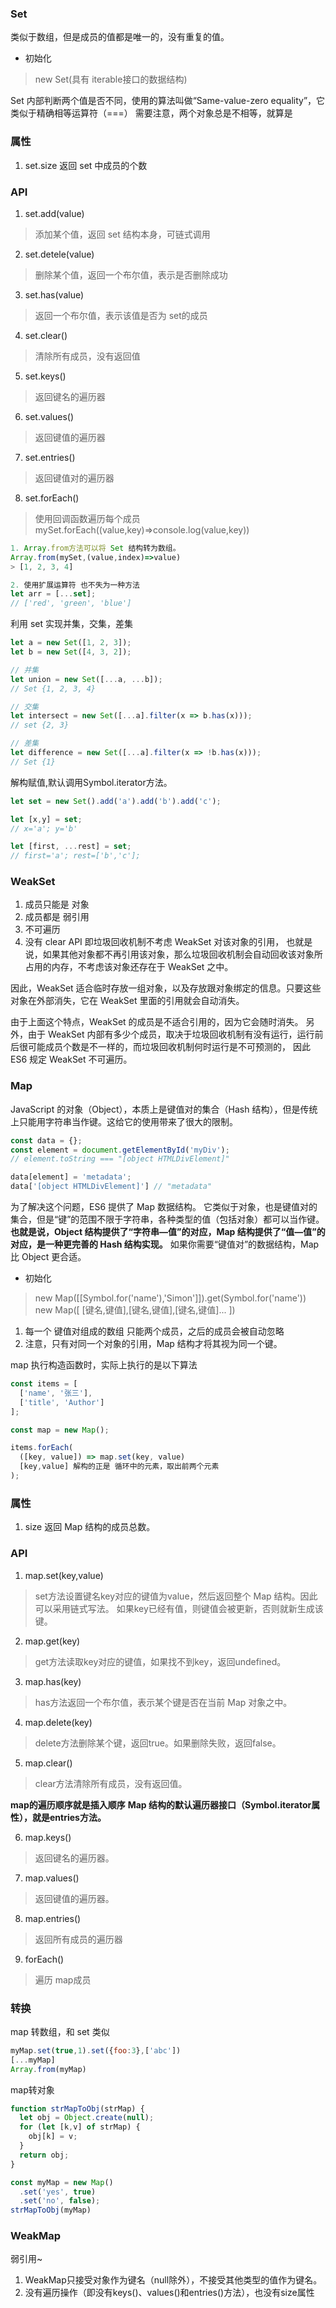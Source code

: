 ### Set
类似于数组，但是成员的值都是唯一的，没有重复的值。

- 初始化
> new Set(具有 iterable接口的数据结构)

Set 内部判断两个值是否不同，使用的算法叫做“Same-value-zero equality”，它类似于精确相等运算符（===）
需要注意，两个对象总是不相等，就算是
### 属性
1. set.size
返回 set 中成员的个数

### API
1. set.add(value)
> 添加某个值，返回 set 结构本身，可链式调用

2. set.detele(value)
> 删除某个值，返回一个布尔值，表示是否删除成功

3. set.has(value)
> 返回一个布尔值，表示该值是否为 set的成员

4. set.clear()
> 清除所有成员，没有返回值

5. set.keys()
> 返回键名的遍历器

6. set.values()
> 返回键值的遍历器

7. set.entries()
> 返回键值对的遍历器

8. set.forEach()
> 使用回调函数遍历每个成员
mySet.forEach((value,key)=>console.log(value,key))


```js
1. Array.from方法可以将 Set 结构转为数组。
Array.from(mySet,(value,index)=>value)
> [1, 2, 3, 4]

2. 使用扩展运算符 也不失为一种方法
let arr = [...set];
// ['red', 'green', 'blue']
```

利用 set 实现并集，交集，差集
```js
let a = new Set([1, 2, 3]);
let b = new Set([4, 3, 2]);

// 并集
let union = new Set([...a, ...b]);
// Set {1, 2, 3, 4}

// 交集
let intersect = new Set([...a].filter(x => b.has(x)));
// set {2, 3}

// 差集
let difference = new Set([...a].filter(x => !b.has(x)));
// Set {1}
```

解构赋值,默认调用Symbol.iterator方法。
```js
let set = new Set().add('a').add('b').add('c');

let [x,y] = set;
// x='a'; y='b'

let [first, ...rest] = set;
// first='a'; rest=['b','c'];
```

### WeakSet
1. 成员只能是 对象
2. 成员都是 弱引用
3. 不可遍历
4. 没有 clear API
即垃圾回收机制不考虑 WeakSet 对该对象的引用，
也就是说，如果其他对象都不再引用该对象，那么垃圾回收机制会自动回收该对象所占用的内存，不考虑该对象还存在于 WeakSet 之中。

因此，WeakSet 适合临时存放一组对象，以及存放跟对象绑定的信息。只要这些对象在外部消失，它在 WeakSet 里面的引用就会自动消失。

由于上面这个特点，WeakSet 的成员是不适合引用的，因为它会随时消失。
另外，由于 WeakSet 内部有多少个成员，取决于垃圾回收机制有没有运行，运行前后很可能成员个数是不一样的，而垃圾回收机制何时运行是不可预测的，
因此 ES6 规定 WeakSet 不可遍历。

### Map
JavaScript 的对象（Object），本质上是键值对的集合（Hash 结构），但是传统上只能用字符串当作键。这给它的使用带来了很大的限制。
```js
const data = {};
const element = document.getElementById('myDiv');
// element.toString === "[object HTMLDivElement]"

data[element] = 'metadata';
data['[object HTMLDivElement]'] // "metadata"
```

为了解决这个问题，ES6 提供了 Map 数据结构。
它类似于对象，也是键值对的集合，但是“键”的范围不限于字符串，各种类型的值（包括对象）都可以当作键。
**也就是说，Object 结构提供了“字符串—值”的对应，Map 结构提供了“值—值”的对应，是一种更完善的 Hash 结构实现。**
如果你需要“键值对”的数据结构，Map 比 Object 更合适。

- 初始化
> new Map([[Symbol.for('name'),'Simon']]).get(Symbol.for('name'))
> new Map([ [键名,键值],[键名,键值],[键名,键值]... ])
1. 每一个 键值对组成的数组 只能两个成员，之后的成员会被自动忽略
2. 注意，只有对同一个对象的引用，Map 结构才将其视为同一个键。

map 执行构造函数时，实际上执行的是以下算法
```js
const items = [
  ['name', '张三'],
  ['title', 'Author']
];

const map = new Map();

items.forEach(
  ([key, value]) => map.set(key, value)
  [key,value] 解构的正是 循环中的元素，取出前两个元素
);

```

### 属性
1. size
返回 Map 结构的成员总数。

### API
1. map.set(key,value)
> set方法设置键名key对应的键值为value，然后返回整个 Map 结构。因此可以采用链式写法。
> 如果key已经有值，则键值会被更新，否则就新生成该键。

2. map.get(key)
> get方法读取key对应的键值，如果找不到key，返回undefined。

3. map.has(key)
> has方法返回一个布尔值，表示某个键是否在当前 Map 对象之中。

4. map.delete(key)
> delete方法删除某个键，返回true。如果删除失败，返回false。

5. map.clear()
> clear方法清除所有成员，没有返回值。

**map的遍历顺序就是插入顺序**
**Map 结构的默认遍历器接口（Symbol.iterator属性），就是entries方法。**

6. map.keys()
> 返回键名的遍历器。

7. map.values()
> 返回键值的遍历器。

8. map.entries()
> 返回所有成员的遍历器

9. forEach()
> 遍历 map成员

### 转换
map 转数组，和 set 类似
```js
myMap.set(true,1).set({foo:3},['abc'])
[...myMap]
Array.from(myMap)
```

map转对象
```js
function strMapToObj(strMap) {
  let obj = Object.create(null);
  for (let [k,v] of strMap) {
    obj[k] = v;
  }
  return obj;
}

const myMap = new Map()
  .set('yes', true)
  .set('no', false);
strMapToObj(myMap)
```

### WeakMap
弱引用~
1. WeakMap只接受对象作为键名（null除外），不接受其他类型的值作为键名。
2. 没有遍历操作（即没有keys()、values()和entries()方法），也没有size属性